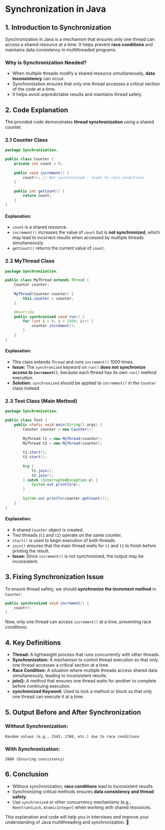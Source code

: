 # Synchronization in Java

## 1. Introduction to Synchronization
Synchronization in Java is a mechanism that ensures only one thread can access a shared resource at a time. It helps prevent **race conditions** and maintains data consistency in multithreaded programs.

### Why is Synchronization Needed?
- When multiple threads modify a shared resource simultaneously, **data inconsistency** can occur.
- Synchronization ensures that only one thread accesses a critical section of the code at a time.
- It helps avoid unpredictable results and maintains thread safety.

## 2. Code Explanation
The provided code demonstrates **thread synchronization** using a shared counter.

### 2.1 Counter Class
```java
package Synchronization;

public class Counter {
    private int count = 0;
    
    public void increment() {
        count++; // Not synchronized - leads to race conditions
    }

    public int getCount() {
        return count;
    }
}
```
#### Explanation:
- `count` is a shared resource.
- `increment()` increases the value of `count` but is **not synchronized**, which may lead to incorrect results when accessed by multiple threads simultaneously.
- `getCount()` returns the current value of `count`.

### 2.2 MyThread Class
```java
package Synchronization;

public class MyThread extends Thread {
    Counter counter;
    
    MyThread(Counter counter) {
        this.counter = counter;
    }

    @Override
    public synchronized void run() {
        for (int i = 0; i < 1000; i++) {
            counter.increment();
        }
    }
}
```
#### Explanation:
- This class extends `Thread` and runs `increment()` 1000 times.
- **Issue:** The `synchronized` keyword on `run()` **does not synchronize access to `increment()`**, because each thread has its own `run()` method execution.
- **Solution:** `synchronized` should be applied to `increment()` in the `Counter` class instead.

### 2.3 Test Class (Main Method)
```java
package Synchronization;

public class Test {
    public static void main(String[] args) {
        Counter counter = new Counter();
        
        MyThread t1 = new MyThread(counter);
        MyThread t2 = new MyThread(counter);
        
        t1.start();
        t2.start();
        
        try {
            t1.join();
            t2.join();
        } catch (InterruptedException e) {
            System.out.println(e);
        }
        
        System.out.println(counter.getCount());
    }
}
```
#### Explanation:
- A shared `Counter` object is created.
- Two threads (`t1` and `t2`) operate on the same counter.
- `start()` is used to begin execution of both threads.
- `join()` ensures that the main thread waits for `t1` and `t2` to finish before printing the result.
- **Issue:** Since `increment()` is not synchronized, the output may be inconsistent.

## 3. Fixing Synchronization Issue
To ensure thread safety, we should **synchronize the increment method** in `Counter`:
```java
public synchronized void increment() {
    count++;
}
```
Now, only one thread can access `increment()` at a time, preventing race conditions.

## 4. Key Definitions
- **Thread:** A lightweight process that runs concurrently with other threads.
- **Synchronization:** A mechanism to control thread execution so that only one thread accesses a critical section at a time.
- **Race Condition:** A situation where multiple threads access shared data simultaneously, leading to inconsistent results.
- **join():** A method that ensures one thread waits for another to complete before continuing execution.
- **synchronized Keyword:** Used to lock a method or block so that only one thread can execute it at a time.

## 5. Output Before and After Synchronization
### Without Synchronization:
```
Random values (e.g., 1543, 1768, etc.) due to race conditions
```
### With Synchronization:
```
2000 (Ensuring consistency)
```
## 6. Conclusion
- Without synchronization, **race conditions** lead to inconsistent results.
- Synchronizing critical methods ensures **data consistency and thread safety**.
- Use `synchronized` or other concurrency mechanisms (e.g., `ReentrantLock`, `AtomicInteger`) when working with shared resources.

This explanation and code will help you in interviews and improve your understanding of Java multithreading and synchronization. 🚀

